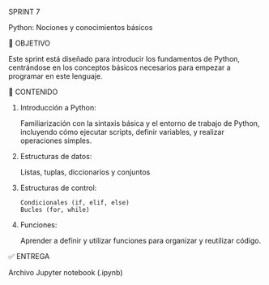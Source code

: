 SPRINT 7

Python: Nociones y conocimientos básicos

🎯 OBJETIVO

Este sprint está diseñado para introducir los fundamentos de Python, centrándose en los conceptos básicos necesarios para empezar a programar en este lenguaje.

📖 CONTENIDO

1. Introducción a Python:
   
    Familiarización con la sintaxis básica y el entorno de trabajo de Python, incluyendo cómo ejecutar scripts, definir variables, y realizar operaciones simples.

3.  Estructuras de datos:
   
    Listas, tuplas, diccionarios y conjuntos

4. Estructuras de control:
   
       Condicionales (if, elif, else)
       Bucles (for, while)

6. Funciones:
   
    Aprender a definir y utilizar funciones para organizar y reutilizar código.

✅ ENTREGA

Archivo Jupyter notebook (.ipynb) 
